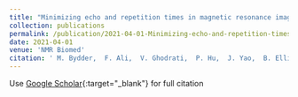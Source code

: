 ```yaml
---
title: "Minimizing echo and repetition times in magnetic resonance imaging using a double half-echo k-space acquisition and low-rank reconstruction"
collection: publications
permalink: /publication/2021-04-01-Minimizing-echo-and-repetition-times-in-magnetic-resonance-imaging-using-a-double-half-echo-k-space-acquisition-and-low-rank-reconstruction
date: 2021-04-01
venue: 'NMR Biomed'
citation: ' M. Bydder,  F. Ali,  V. Ghodrati,  P. Hu,  J. Yao,  B. Ellingson, &quot;Minimizing echo and repetition times in magnetic resonance imaging using a double half-echo k-space acquisition and low-rank reconstruction.&quot; NMR Biomed, 2021.'
---
```

Use [Google Scholar](https://scholar.google.com/scholar?q=Minimizing+echo+and+repetition+times+in+magnetic+resonance+imaging+using+a+double+half+echo+k+space+acquisition+and+low+rank+reconstruction){:target="_blank"} for full citation